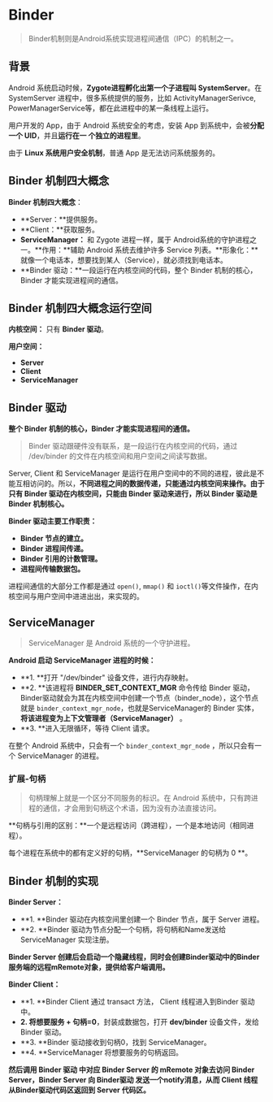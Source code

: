 Binder
==

> Binder机制则是Android系统实现进程间通信（IPC）的机制之一。

## 背景

Android 系统启动时候，**Zygote进程孵化出第一个子进程叫 SystemServer**。在 SystemServer 进程中，很多系统提供的服务，比如 ActivityManagerSerivce,     PowerManagerService等，都在此进程中的某一条线程上运行。  

用户开发的 App，由于 Android 系统安全的考虑，安装 App 到系统中，会被**分配一个 UID**，并且**运行在一 个独立的进程里**。   

由于 **Linux 系统用户安全机制**，普通 App 是无法访问系统服务的。 


## Binder 机制四大概念

**Binder 机制四大概念**：
- **Server：**提供服务。
- **Client：**获取服务。
- **ServiceManager：** 和 Zygote 进程一样，属于 Android系统的守护进程之一。**作用：**辅助 Android 系统去维护许多 Service 列表。**形象化：**就像一个电话本，想要找到某人（Service），就必须找到电话本。
- **Binder 驱动：**一段运行在内核空间的代码，整个 Binder 机制的核心，Binder 才能实现进程间的通信。

## Binder 机制四大概念运行空间

**内核空间：** 只有 **Binder 驱动**。

**用户空间：**
- **Server**
- **Client**
- **ServiceManager**


## Binder  驱动

**整个 Binder 机制的核心，Binder 才能实现进程间的通信。**  

> Binder 驱动跟硬件没有联系，是一段运行在内核空间的代码，通过 /dev/binder 的文件在内核空间和用户空间之间读写数据。

Server, Client 和 ServiceManager 是运行在用户空间中的不同的进程，彼此是不能互相访问的。所以，**不同进程之间的数据传递，只能通过内核空间来操作。由于只有 Binder 驱动在内核空间，只能由 Binder 驱动来进行，所以 Binder 驱动是 Binder 机制核心。**

**Binder  驱动主要工作职责：** 
- **Binder 节点的建立。**
- **Binder 进程间传递。**
- **Binder 引用的计数管理。**
- **进程间传输数据包。**

进程间通信的大部分工作都是通过 `open()`, `mmap()` 和 `ioctl()`等文件操作，在内核空间与用户空间中进进出出，来实现的。


## ServiceManager

> ServiceManager 是 Android 系统的一个守护进程。

**Android 启动 ServiceManager 进程的时候：**
- **1. **打开 "/dev/binder" 设备文件，进行内存映射。
- **2. **该进程将 **BINDER_SET_CONTEXT_MGR** 命令传给 Binder 驱动，Binder驱动就会为其在内核空间中创建一个节点（binder_node），这个节点就是 `binder_context_mgr_node`，也就是ServiceManager的 Binder 实体，**将该进程变为上下文管理者（ServiceManager）** 。
- **3. **进入无限循环，等待 Client 请求。

在整个 Android 系统中，只会有一个 `binder_context_mgr_node` ，所以只会有一个 ServiceManager 的进程。  

### 扩展-句柄

> 句柄理解上就是一个区分不同服务的标识。在 Android 系统中，只有跨进程的通信，才会用到句柄这个术语，因为没有办法直接访问。

**句柄与引用的区别：**一个是远程访问（跨进程），一个是本地访问（相同进程）。

每个进程在系统中的都有定义好的句柄，**ServiceManager 的句柄为 0 **。


## Binder 机制的实现

**Binder Server：**
- **1. **Binder 驱动在内核空间里创建一个 Binder 节点，属于 Server 进程。
- **2. **Binder 驱动为节点分配一个句柄，将句柄和Name发送给 ServiceManager 实现注册。

**Binder Server 创建后会启动一个隐藏线程，同时会创建Binder驱动中的Binder服务端的远程mRemote对象，提供给客户端调用。**


**Binder Client：**
- **1. **Binder Client 通过 transact 方法， Client 线程进入到Binder 驱动中。
- **2. **将**想要服务 + 句柄=0**，封装成数据包，打开 **dev/binder** 设备文件，发给 Binder 驱动。
- **3. **Binder 驱动接收到句柄0，找到 ServiceManager。
- **4. **ServiceManager 将想要服务的句柄返回。

**然后调用 Binder 驱动 中对应 Binder Server 的 mRemote 对象去访问 Binder Server，Binder Server 向 Binder驱动 发送一个notify消息，从而 Client 线程从Binder驱动代码区返回到 Server 代码区。**

